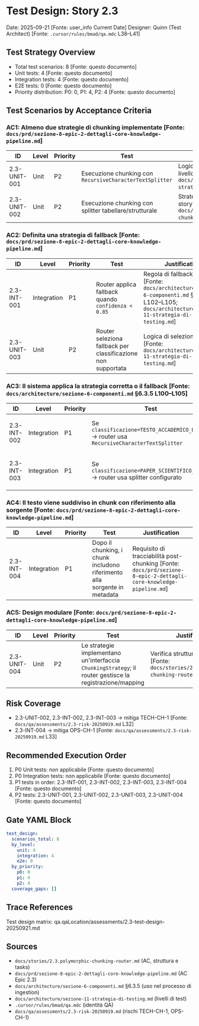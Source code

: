 # Test Design: Story 2.3

Date: 2025-09-21 [Fonte: user_info Current Date]
Designer: Quinn (Test Architect) [Fonte: `.cursor/rules/bmad/qa.mdc` L38–L41]

## Test Strategy Overview

- Total test scenarios: 8 [Fonte: questo documento]
- Unit tests: 4 [Fonte: questo documento]
- Integration tests: 4 [Fonte: questo documento]
- E2E tests: 0 [Fonte: questo documento]
- Priority distribution: P0: 0, P1: 4, P2: 4 [Fonte: questo documento]

## Test Scenarios by Acceptance Criteria

### AC1: Almeno due strategie di chunking implementate [Fonte: `docs/prd/sezione-8-epic-2-dettagli-core-knowledge-pipeline.md`]

| ID            | Level | Priority | Test                                                                 | Justification                                                                                                 |
| ------------- | ----- | -------- | -------------------------------------------------------------------- | ------------------------------------------------------------------------------------------------------------- |
| 2.3-UNIT-001  | Unit  | P2       | Esecuzione chunking con `RecursiveCharacterTextSplitter`             | Logica di chunking isolabile; livello unit appropriato [Fonte: `docs/architecture/sezione-11-strategia-di-testing.md`]
| 2.3-UNIT-002  | Unit  | P2       | Esecuzione chunking con splitter tabellare/strutturale                | Strategia alternativa prevista in story (placeholder) [Fonte: `docs/stories/2.3.polymorphic-chunking-router.md` L45]

### AC2: Definita una strategia di fallback [Fonte: `docs/prd/sezione-8-epic-2-dettagli-core-knowledge-pipeline.md`]

| ID            | Level       | Priority | Test                                                                                 | Justification                                                                                                                           |
| ------------- | ----------- | -------- | ------------------------------------------------------------------------------------ | --------------------------------------------------------------------------------------------------------------------------------------- |
| 2.3-INT-001   | Integration | P1       | Router applica fallback quando `confidenza < 0.85`                                   | Regola di fallback definita [Fonte: `docs/architecture/sezione-6-componenti.md` §6.3.5 L102–L105; `docs/architecture/sezione-11-strategia-di-testing.md`]
| 2.3-UNIT-003  | Unit        | P2       | Router seleziona fallback per classificazione non supportata                          | Logica di selezione isolabile [Fonte: `docs/architecture/sezione-11-strategia-di-testing.md`]

### AC3: Il sistema applica la strategia corretta o il fallback [Fonte: `docs/architecture/sezione-6-componenti.md` §6.3.5 L100–L105]

| ID            | Level       | Priority | Test                                                                                 | Justification                                                                                                                           |
| ------------- | ----------- | -------- | ------------------------------------------------------------------------------------ | --------------------------------------------------------------------------------------------------------------------------------------- |
| 2.3-INT-002   | Integration | P1       | Se `classificazione=TESTO_ACCADEMICO_DENSO` → router usa `RecursiveCharacterTextSplitter` | Selezione strategia basata su classificazione [Fonte: `docs/architecture/sezione-6-componenti.md` §6.3.5 L102–L103]
| 2.3-INT-003   | Integration | P1       | Se `classificazione=PAPER_SCIENTIFICO_MISTO` → router usa splitter configurato        | Strategia distinta per contenuto misto [Fonte: `docs/architecture/sezione-6-componenti.md` §6.3.5 L102–L103]

### AC4: Il testo viene suddiviso in chunk con riferimento alla sorgente [Fonte: `docs/prd/sezione-8-epic-2-dettagli-core-knowledge-pipeline.md`]

| ID            | Level       | Priority | Test                                                                 | Justification                                                                                                 |
| ------------- | ----------- | -------- | -------------------------------------------------------------------- | ------------------------------------------------------------------------------------------------------------- |
| 2.3-INT-004   | Integration | P1       | Dopo il chunking, i chunk includono riferimento alla sorgente in metadata | Requisito di tracciabilità post-chunking [Fonte: `docs/prd/sezione-8-epic-2-dettagli-core-knowledge-pipeline.md`]

### AC5: Design modulare [Fonte: `docs/prd/sezione-8-epic-2-dettagli-core-knowledge-pipeline.md`]

| ID            | Level | Priority | Test                                                                 | Justification                                                                                                 |
| ------------- | ----- | -------- | -------------------------------------------------------------------- | ------------------------------------------------------------------------------------------------------------- |
| 2.3-UNIT-004  | Unit  | P2       | Le strategie implementano un'interfaccia `ChunkingStrategy`; il router gestisce la registrazione/mapping | Verifica struttura modulare [Fonte: `docs/stories/2.3.polymorphic-chunking-router.md` L54–L58]

## Risk Coverage

- 2.3-UNIT-002, 2.3-INT-002, 2.3-INT-003 → mitiga TECH-CH-1 [Fonte: `docs/qa/assessments/2.3-risk-20250919.md` L32]
- 2.3-INT-004 → mitiga OPS-CH-1 [Fonte: `docs/qa/assessments/2.3-risk-20250919.md` L33]

## Recommended Execution Order

1. P0 Unit tests: non applicabile [Fonte: questo documento]
2. P0 Integration tests: non applicabile [Fonte: questo documento]
3. P1 tests in order: 2.3-INT-001, 2.3-INT-002, 2.3-INT-003, 2.3-INT-004 [Fonte: questo documento]
4. P2 tests: 2.3-UNIT-001, 2.3-UNIT-002, 2.3-UNIT-003, 2.3-UNIT-004 [Fonte: questo documento]

## Gate YAML Block

```yaml
test_design:
  scenarios_total: 8
  by_level:
    unit: 4
    integration: 4
    e2e: 0
  by_priority:
    p0: 0
    p1: 4
    p2: 4
  coverage_gaps: []
```

## Trace References

Test design matrix: qa.qaLocation/assessments/2.3-test-design-20250921.md

## Sources

- `docs/stories/2.3.polymorphic-chunking-router.md` (AC, struttura e tasks)
- `docs/prd/sezione-8-epic-2-dettagli-core-knowledge-pipeline.md` (AC Epic 2.3)
- `docs/architecture/sezione-6-componenti.md` §6.3.5 (uso nel processo di ingestion)
- `docs/architecture/sezione-11-strategia-di-testing.md` (livelli di test)
- `.cursor/rules/bmad/qa.mdc` (identità QA)
- `docs/qa/assessments/2.3-risk-20250919.md` (rischi TECH-CH-1, OPS-CH-1)


